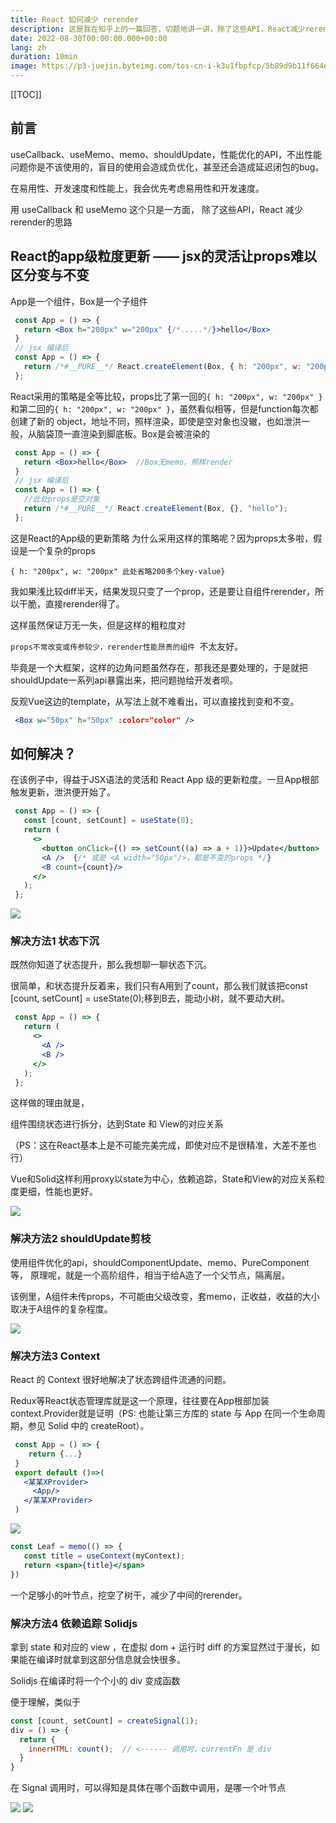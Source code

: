 ```yaml
---
title: React 如何减少 rerender
description: 这是我在知乎上的一篇回答，切题地讲一讲，除了这些API，React减少rerender的思路
date: 2022-08-30T00:00:00.000+00:00
lang: zh
duration: 10min
image: https://p3-juejin.byteimg.com/tos-cn-i-k3u1fbpfcp/5b89d9b11f664eff833f9722b3f8d715~tplv-k3u1fbpfcp-zoom-1.image
---
```


[[TOC]]

## 前言

useCallback、useMemo、memo、shouldUpdate，性能优化的API，不出性能问题你是不该使用的，盲目的使用会造成负优化，甚至还会造成延迟闭包的bug。

在易用性、开发速度和性能上，我会优先考虑易用性和开发速度。

用 useCallback 和 useMemo 这个只是一方面， 除了这些API，React 减少rerender的思路

## React的app级粒度更新 —— jsx的灵活让props难以区分变与不变

App是一个组件，Box是一个子组件

```jsx
 const App = () => {
   return <Box h="200px" w="200px" {/*.....*/}>hello</Box>
 }
 // jsx 编译后
 const App = () => {
   return /*#__PURE__*/ React.createElement(Box, { h: "200px", w: "200px" }, "hello");
 };
```

React采用的策略是全等比较，props比了第一回的`{ h: "200px", w: "200px" }`和第二回的`{ h: "200px", w: "200px" }`，虽然看似相等，但是function每次都创建了新的 object，地址不同，照样渲染，即使是空对象也没辙，也如泄洪一般，从脑袋顶一直渲染到脚底板。Box是会被渲染的

```jsx
 const App = () => {
   return <Box>hello</Box>  //Box无memo，照样render
 }
 // jsx 编译后
 const App = () => {
   //此处props是空对象
   return /*#__PURE__*/ React.createElement(Box, {}, "hello");
 };
```

这是React的App级的更新策略 为什么采用这样的策略呢？因为props太多啦，假设是一个复杂的props

`{ h: "200px", w: "200px" 此处省略200多个key-value}`

我如果浅比较diff半天，结果发现只变了一个prop，还是要让自组件rerender，所以干脆，直接rerender得了。

这样虽然保证万无一失，但是这样的粗粒度对

`props不常改变或传参较少，rerender性能昂贵的组件 `不太友好。

毕竟是一个大框架，这样的边角问题虽然存在，那我还是要处理的，于是就把shouldUpdate一系列api暴露出来，把问题抛给开发者呗。

反观Vue这边的template，从写法上就不难看出，可以直接找到变和不变。

```jsx
 <Box w="50px" h="50px" :color="color" />
```

## 如何解决？

在该例子中，得益于JSX语法的灵活和 React App 级的更新粒度。一旦App根部触发更新，泄洪便开始了。

```jsx
 const App = () => {
   const [count, setCount] = useState(0);
   return (
     <>
       <button onClick={() => setCount((a) => a + 1)}>Update</button>
       <A />  {/* 或是 <A width="50px"/>，都是不变的props */}
       <B count={count}/>
     </>
   );
 };
```

![](https://p3-juejin.byteimg.com/tos-cn-i-k3u1fbpfcp/5b89d9b11f664eff833f9722b3f8d715~tplv-k3u1fbpfcp-zoom-1.image)


### 解决方法1 状态下沉

既然你知道了状态提升，那么我想聊一聊状态下沉。

很简单，和状态提升反着来，我们只有A用到了count，那么我们就该把const [count, setCount] = useState(0);移到B去，能动小树，就不要动大树。

```jsx
 const App = () => {
   return (
     <>
       <A />
       <B />
     </>
   );
 };
```

这样做的理由就是，

组件围绕状态进行拆分，达到State 和 View的对应关系

（PS：这在React基本上是不可能完美完成，即使对应不是很精准，大差不差也行）

Vue和Solid这样利用proxy以state为中心，依赖追踪，State和View的对应关系粒度更细，性能也更好。

![](https://p3-juejin.byteimg.com/tos-cn-i-k3u1fbpfcp/b77951790c384711900e1d938f876e2a~tplv-k3u1fbpfcp-zoom-1.image)




### 解决方法2 shouldUpdate剪枝

使用组件优化的api，shouldComponentUpdate、memo、PureComponent等， 原理呢，就是一个高阶组件，相当于给A造了一个父节点，隔离层。

该例里，A组件未传props，不可能由父级改变，套memo，正收益，收益的大小取决于A组件的复杂程度。

![](https://p3-juejin.byteimg.com/tos-cn-i-k3u1fbpfcp/a0e3c0e878b243e69907a34e4d1aa93f~tplv-k3u1fbpfcp-zoom-1.image)



### 解决方法3 Context

React 的 Context 很好地解决了状态跨组件流通的问题。

Redux等React状态管理库就是这一个原理，往往要在App根部加装context.Provider就是证明（PS: 也能让第三方库的 state 与 App 在同一个生命周期，参见 Solid 中的 createRoot）。

```jsx
 const App = () => {
    return {...}
 }
 export default ()=>(
   <某某XProvider>
     <App/>
   </某某XProvider>
 )
```

![](https://p3-juejin.byteimg.com/tos-cn-i-k3u1fbpfcp/de19b03c2911404d868bc10507d4074b~tplv-k3u1fbpfcp-zoom-1.image)



```jsx
const Leaf = memo(() => {
   const title = useContext(myContext);
   return <span>{title}</span>
})
```

一个足够小的叶节点，挖空了树干，减少了中间的rerender。



### 解决方法4 依赖追踪 Solidjs

拿到 state 和对应的 view ，在虚拟 dom + 运行时 diff 的方案显然过于漫长，如果能在编译时就拿到这部分信息就会快很多。

Solidjs 在编译时将一个个小的 div 变成函数

便于理解，类似于

```javascript
const [count, setCount] = createSignal(1);
div = () => {
  return {
    innerHTML: count();  // <------ 调用时，currentFn 是 div
  }
}
```

在 Signal 调用时，可以得知是具体在哪个函数中调用，是哪一个叶节点

<div flex gap-5>
  <img src="/imgs/ReactRerender/react-shame.png" h-200px w-100px />
  <img src="/imgs/ReactRerender/solid-yyds.png" h-200px w-100px />
</div>
